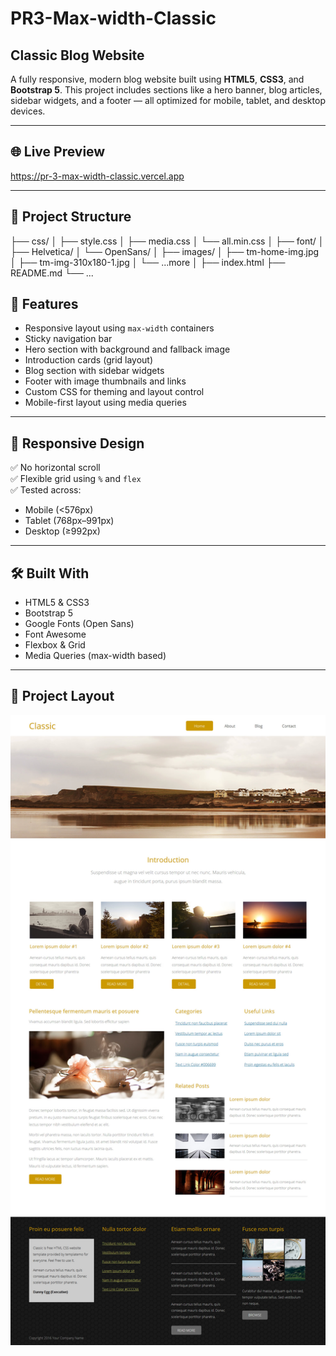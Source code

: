 # PR3-Max-width-Classic

## Classic Blog Website

A fully responsive, modern blog website built using **HTML5**, **CSS3**, and **Bootstrap 5**. This project includes sections like a hero banner, blog articles, sidebar widgets, and a footer — all optimized for mobile, tablet, and desktop devices.

---

## 🌐 Live Preview

https://pr-3-max-width-classic.vercel.app

---

## 📁 Project Structure

├── css/
│ ├── style.css
│ ├── media.css
│ └── all.min.css
│
├── font/
│ ├── Helvetica/
│ └── OpenSans/
│
├── images/
│ ├── tm-home-img.jpg
│ ├── tm-img-310x180-1.jpg
│ └── ...more
│
├── index.html
├── README.md
└── ...

## 🚀 Features

- Responsive layout using `max-width` containers
- Sticky navigation bar
- Hero section with background and fallback image
- Introduction cards (grid layout)
- Blog section with sidebar widgets
- Footer with image thumbnails and links
- Custom CSS for theming and layout control
- Mobile-first layout using media queries

---

## 📱 Responsive Design

✅ No horizontal scroll  
✅ Flexible grid using `%` and `flex`  
✅ Tested across:  
- Mobile (<576px)  
- Tablet (768px–991px)  
- Desktop (≥992px)

---

## 🛠️ Built With

- HTML5 & CSS3
- Bootstrap 5
- Google Fonts (Open Sans)
- Font Awesome
- Flexbox & Grid
- Media Queries (max-width based)

---


## 📸 Project Layout

![Layout](full-template-488-classic.jpg)

